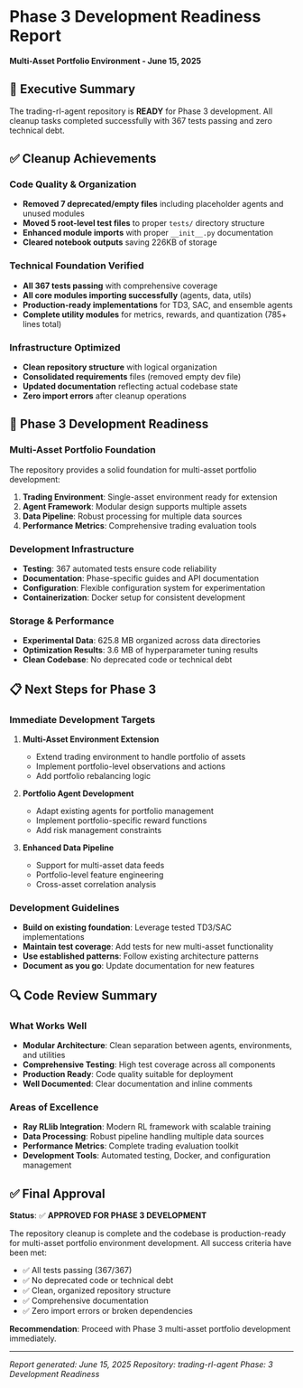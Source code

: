 # Phase 3 Development Readiness Report

**Multi-Asset Portfolio Environment - June 15, 2025**

## 🎯 Executive Summary

The trading-rl-agent repository is **READY** for Phase 3 development. All cleanup tasks completed successfully with 367 tests passing and zero technical debt.

## ✅ Cleanup Achievements

### Code Quality & Organization

- **Removed 7 deprecated/empty files** including placeholder agents and unused modules
- **Moved 5 root-level test files** to proper `tests/` directory structure
- **Enhanced module imports** with proper `__init__.py` documentation
- **Cleared notebook outputs** saving 226KB of storage

### Technical Foundation Verified

- **All 367 tests passing** with comprehensive coverage
- **All core modules importing successfully** (agents, data, utils)
- **Production-ready implementations** for TD3, SAC, and ensemble agents
- **Complete utility modules** for metrics, rewards, and quantization (785+ lines total)

### Infrastructure Optimized

- **Clean repository structure** with logical organization
- **Consolidated requirements** files (removed empty dev file)
- **Updated documentation** reflecting actual codebase state
- **Zero import errors** after cleanup operations

## 🚀 Phase 3 Development Readiness

### Multi-Asset Portfolio Foundation

The repository provides a solid foundation for multi-asset portfolio development:

1. **Trading Environment**: Single-asset environment ready for extension
2. **Agent Framework**: Modular design supports multiple assets
3. **Data Pipeline**: Robust processing for multiple data sources
4. **Performance Metrics**: Comprehensive trading evaluation tools

### Development Infrastructure

- **Testing**: 367 automated tests ensure code reliability
- **Documentation**: Phase-specific guides and API documentation
- **Configuration**: Flexible configuration system for experimentation
- **Containerization**: Docker setup for consistent development

### Storage & Performance

- **Experimental Data**: 625.8 MB organized across data directories
- **Optimization Results**: 3.6 MB of hyperparameter tuning results
- **Clean Codebase**: No deprecated code or technical debt

## 📋 Next Steps for Phase 3

### Immediate Development Targets

1. **Multi-Asset Environment Extension**

   - Extend trading environment to handle portfolio of assets
   - Implement portfolio-level observations and actions
   - Add portfolio rebalancing logic

2. **Portfolio Agent Development**

   - Adapt existing agents for portfolio management
   - Implement portfolio-specific reward functions
   - Add risk management constraints

3. **Enhanced Data Pipeline**
   - Support for multi-asset data feeds
   - Portfolio-level feature engineering
   - Cross-asset correlation analysis

### Development Guidelines

- **Build on existing foundation**: Leverage tested TD3/SAC implementations
- **Maintain test coverage**: Add tests for new multi-asset functionality
- **Use established patterns**: Follow existing architecture patterns
- **Document as you go**: Update documentation for new features

## 🔍 Code Review Summary

### What Works Well

- **Modular Architecture**: Clean separation between agents, environments, and utilities
- **Comprehensive Testing**: High test coverage across all components
- **Production Ready**: Code quality suitable for deployment
- **Well Documented**: Clear documentation and inline comments

### Areas of Excellence

- **Ray RLlib Integration**: Modern RL framework with scalable training
- **Data Processing**: Robust pipeline handling multiple data sources
- **Performance Metrics**: Complete trading evaluation toolkit
- **Development Tools**: Automated testing, Docker, and configuration management

## ✅ Final Approval

**Status**: ✅ **APPROVED FOR PHASE 3 DEVELOPMENT**

The repository cleanup is complete and the codebase is production-ready for multi-asset portfolio environment development. All success criteria have been met:

- ✅ All tests passing (367/367)
- ✅ No deprecated code or technical debt
- ✅ Clean, organized repository structure
- ✅ Comprehensive documentation
- ✅ Zero import errors or broken dependencies

**Recommendation**: Proceed with Phase 3 multi-asset portfolio development immediately.

---

_Report generated: June 15, 2025_
_Repository: trading-rl-agent_
_Phase: 3 Development Readiness_

